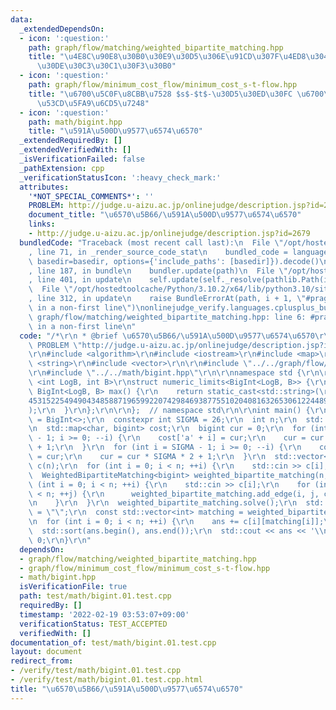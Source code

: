 ```yaml
---
data:
  _extendedDependsOn:
  - icon: ':question:'
    path: graph/flow/matching/weighted_bipartite_matching.hpp
    title: "\u4E8C\u90E8\u30B0\u30E9\u30D5\u306E\u91CD\u307F\u4ED8\u304D\u6700\u5927\
      \u30DE\u30C3\u30C1\u30F3\u30B0"
  - icon: ':question:'
    path: graph/flow/minimum_cost_flow/minimum_cost_s-t-flow.hpp
    title: "\u6700\u5C0F\u8CBB\u7528 $s$-$t$-\u30D5\u30ED\u30FC \u6700\u77ED\u8DEF\
      \u53CD\u5FA9\u6CD5\u7248"
  - icon: ':question:'
    path: math/bigint.hpp
    title: "\u591A\u500D\u9577\u6574\u6570"
  _extendedRequiredBy: []
  _extendedVerifiedWith: []
  _isVerificationFailed: false
  _pathExtension: cpp
  _verificationStatusIcon: ':heavy_check_mark:'
  attributes:
    '*NOT_SPECIAL_COMMENTS*': ''
    PROBLEM: http://judge.u-aizu.ac.jp/onlinejudge/description.jsp?id=2679
    document_title: "\u6570\u5B66/\u591A\u500D\u9577\u6574\u6570"
    links:
    - http://judge.u-aizu.ac.jp/onlinejudge/description.jsp?id=2679
  bundledCode: "Traceback (most recent call last):\n  File \"/opt/hostedtoolcache/Python/3.10.2/x64/lib/python3.10/site-packages/onlinejudge_verify/documentation/build.py\"\
    , line 71, in _render_source_code_stat\n    bundled_code = language.bundle(stat.path,\
    \ basedir=basedir, options={'include_paths': [basedir]}).decode()\n  File \"/opt/hostedtoolcache/Python/3.10.2/x64/lib/python3.10/site-packages/onlinejudge_verify/languages/cplusplus.py\"\
    , line 187, in bundle\n    bundler.update(path)\n  File \"/opt/hostedtoolcache/Python/3.10.2/x64/lib/python3.10/site-packages/onlinejudge_verify/languages/cplusplus_bundle.py\"\
    , line 401, in update\n    self.update(self._resolve(pathlib.Path(included), included_from=path))\n\
    \  File \"/opt/hostedtoolcache/Python/3.10.2/x64/lib/python3.10/site-packages/onlinejudge_verify/languages/cplusplus_bundle.py\"\
    , line 312, in update\n    raise BundleErrorAt(path, i + 1, \"#pragma once found\
    \ in a non-first line\")\nonlinejudge_verify.languages.cplusplus_bundle.BundleErrorAt:\
    \ graph/flow/matching/weighted_bipartite_matching.hpp: line 6: #pragma once found\
    \ in a non-first line\n"
  code: "/*\r\n * @brief \u6570\u5B66/\u591A\u500D\u9577\u6574\u6570\r\n */\r\n#define\
    \ PROBLEM \"http://judge.u-aizu.ac.jp/onlinejudge/description.jsp?id=2679\"\r\n\
    \r\n#include <algorithm>\r\n#include <iostream>\r\n#include <map>\r\n#include\
    \ <string>\r\n#include <vector>\r\n\r\n#include \"../../graph/flow/matching/weighted_bipartite_matching.hpp\"\
    \r\n#include \"../../math/bigint.hpp\"\r\n\r\nnamespace std {\r\n\r\ntemplate\
    \ <int LogB, int B>\r\nstruct numeric_limits<BigInt<LogB, B>> {\r\n  static constexpr\
    \ BigInt<LogB, B> max() {\r\n    return static_cast<std::string>(\r\n        \"\
    453152254949043485887196599220742984693877551020408163265306122448979591836734693877551\"\
    );\r\n  }\r\n};\r\n\r\n};  // namespace std\r\n\r\nint main() {\r\n  using bigint\
    \ = BigInt<>;\r\n  constexpr int SIGMA = 26;\r\n  int n;\r\n  std::cin >> n;\r\
    \n  std::map<char, bigint> cost;\r\n  bigint cur = 0;\r\n  for (int i = SIGMA\
    \ - 1; i >= 0; --i) {\r\n    cost['a' + i] = cur;\r\n    cur = cur * SIGMA * 2\
    \ + 1;\r\n  }\r\n  for (int i = SIGMA - 1; i >= 0; --i) {\r\n    cost['A' + i]\
    \ = cur;\r\n    cur = cur * SIGMA * 2 + 1;\r\n  }\r\n  std::vector<std::string>\
    \ c(n);\r\n  for (int i = 0; i < n; ++i) {\r\n    std::cin >> c[i];\r\n  }\r\n\
    \  WeightedBipartiteMatching<bigint> weighted_bipartite_matching(n, n);\r\n  for\
    \ (int i = 0; i < n; ++i) {\r\n    std::cin >> c[i];\r\n    for (int j = 0; j\
    \ < n; ++j) {\r\n      weighted_bipartite_matching.add_edge(i, j, cost[c[i][j]]);\r\
    \n    }\r\n  }\r\n  weighted_bipartite_matching.solve();\r\n  std::string ans\
    \ = \"\";\r\n  const std::vector<int> matching = weighted_bipartite_matching.matching();\r\
    \n  for (int i = 0; i < n; ++i) {\r\n    ans += c[i][matching[i]];\r\n  }\r\n\
    \  std::sort(ans.begin(), ans.end());\r\n  std::cout << ans << '\\n';\r\n  return\
    \ 0;\r\n}\r\n"
  dependsOn:
  - graph/flow/matching/weighted_bipartite_matching.hpp
  - graph/flow/minimum_cost_flow/minimum_cost_s-t-flow.hpp
  - math/bigint.hpp
  isVerificationFile: true
  path: test/math/bigint.01.test.cpp
  requiredBy: []
  timestamp: '2022-02-19 03:53:07+09:00'
  verificationStatus: TEST_ACCEPTED
  verifiedWith: []
documentation_of: test/math/bigint.01.test.cpp
layout: document
redirect_from:
- /verify/test/math/bigint.01.test.cpp
- /verify/test/math/bigint.01.test.cpp.html
title: "\u6570\u5B66/\u591A\u500D\u9577\u6574\u6570"
---
```

